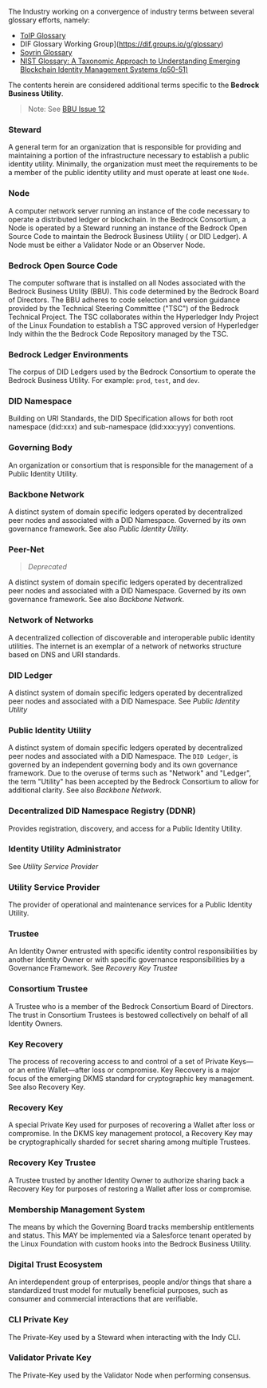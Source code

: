 The Industry working on a convergence of industry terms between several glossary efforts, namely:

* [ToIP Glossary]()
* DIF Glossary Working Group](https://dif.groups.io/g/glossary)
* [Sovrin Glossary](https://docs.google.com/document/d/1gfIz5TT0cNp2kxGMLFXr19x1uoZsruUe_0glHst2fZ8)
* [NIST Glossary: A Taxonomic Approach to Understanding Emerging Blockchain Identity Management Systems (p50-51)](https://nvlpubs.nist.gov/nistpubs/CSWP/NIST.CSWP.07092019-draft.pdf)

The contents herein are considered additional terms specific to the **Bedrock Business Utility**.

>Note: See [BBU Issue 12](https://github.com/bedrock-consortium/bbu-gf/issues/12)

### Steward
A general term for an organization that is responsible for providing and maintaining a portion of the infrastructure necessary to establish a public identity utility. Minimally, the organization must meet the requirements to be a member of the public identity utility and must operate at least one ```Node```.

### Node
A computer network server running an instance of the code necessary to operate a distributed ledger or blockchain. In the Bedrock Consortium, a Node is operated by a Steward running an instance of the Bedrock Open Source Code to maintain the Bedrock Business Utility ( or DID Ledger). A Node must be either a Validator Node or an Observer Node.

### Bedrock Open Source Code
The computer software that is installed on all Nodes associated with the Bedrock Business Utility (BBU). This code determined by the Bedrock Board of Directors. The BBU adheres to code selection and version guidance provided by the Technical Steering Committee ("TSC") of the Bedrock Technical Project. The TSC collaborates within the Hyperledger Indy Project of the Linux Foundation to establish a TSC approved version of Hyperledger Indy within the the Bedrock Code Repository managed by the TSC.

### Bedrock Ledger Environments
The corpus of DID Ledgers used by the Bedrock Consortium to operate the Bedrock Business Utility. For example: ```prod```, ```test```, and ```dev```.

### DID Namespace

Building on URI Standards, the DID Specification allows for both  root namespace (did:xxx) and sub-namespace (did:xxx:yyy) conventions.

### Governing Body

An organization or consortium that is responsible for the management of a Public Identity Utility.

### Backbone Network

A distinct system of domain specific ledgers operated by decentralized peer nodes and associated with a DID Namespace. Governed by its own governance framework. See also *Public Identity Utility*.

### Peer-Net
> *Deprecated*

A distinct system of domain specific ledgers operated by decentralized peer nodes and associated with a DID Namespace. Governed by its own governance framework. See also *Backbone Network*.

### Network of Networks

A decentralized collection of discoverable and interoperable public identity utilities. The internet is an exemplar of a network of networks structure based on DNS and URI standards.

### DID Ledger

A distinct system of domain specific ledgers operated by decentralized peer nodes and associated with a DID Namespace.
See *Public Identity Utility*

### Public Identity Utility

A distinct system of domain specific ledgers operated by decentralized peer nodes and associated with a DID Namespace. The ```DID Ledger```, is governed by an independent governing body and its own governance framework. Due to the overuse of terms such as "Network" and "Ledger", the term "Utility" has been accepted by the Bedrock Consortium to allow for additional clarity. See also *Backbone Network*.

### Decentralized DID Namespace Registry (DDNR)

Provides registration, discovery, and access for a Public Identity Utility.

### Identity Utility Administrator

See *Utility Service Provider*

### Utility Service Provider

The provider of operational and maintenance services for a Public Identity Utility.

### Trustee
An Identity Owner entrusted with specific identity control responsibilities by another Identity Owner or with specific governance responsibilities by a Governance Framework. See *Recovery Key Trustee*

### Consortium Trustee
A Trustee who is a member of the Bedrock Consortium Board of Directors. The trust in Consortium Trustees is bestowed collectively on behalf of all Identity Owners.

### Key Recovery
The process of recovering access to and control of a set of Private Keys—or an entire Wallet—after loss or compromise. Key Recovery is a major focus of the emerging DKMS standard for cryptographic key management. See also Recovery Key.

### Recovery Key
A special Private Key used for purposes of recovering a Wallet after loss or compromise. In the DKMS key management protocol, a Recovery Key may be cryptographically sharded for secret sharing among multiple Trustees.

### Recovery Key Trustee
A Trustee trusted by another Identity Owner to authorize sharing back a Recovery Key for purposes of restoring a Wallet after loss or compromise.

### Membership Management System
The means by which the Governing Board tracks membership entitlements and status. This MAY be implemented via a Salesforce tenant operated by the Linux Foundation with custom hooks into the Bedrock Business Utility.

### Digital Trust Ecosystem
An interdependent group of enterprises, people and/or things that share a standardized trust model for mutually beneficial purposes, such as consumer and commercial interactions that are verifiable.

### CLI Private Key
The Private-Key used by a Steward when interacting with the Indy CLI.

### Validator Private Key
The Private-Key used by the Validator Node when performing consensus.
